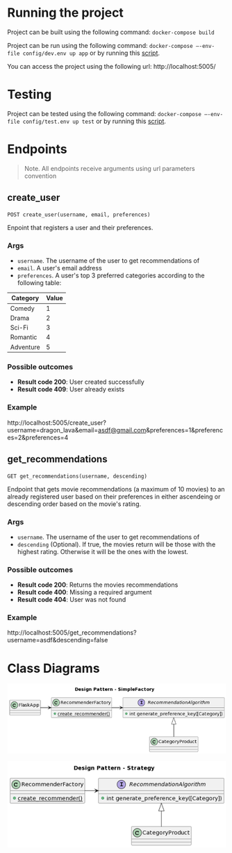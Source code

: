# Running the project

Project can be built using the following command:
`docker-compose build`

Project can be run using the following command:
`docker-compose –-env-file config/dev.env up app`
or by running this [script](scripts/docker-compose-dev.sh).

You can access the project using the following url:
http://localhost:5005/

# Testing

Project can be tested using the following command:
`docker-compose –-env-file config/test.env up test`
or by running this [script](scripts/docker-compose-test.sh).

# Endpoints

> Note. All endpoints receive arguments using url parameters convention

## create_user

```
POST create_user(username, email, preferences)
```

Enpoint that registers a user and their preferences.

### Args

- `username`. The username of the user to get recommendations of
- `email`. A user's email address
- `preferences`. A user's top 3 preferred categories according to the following table:

Category | Value
------ | ------
Comedy      | 1
Drama       | 2
Sci-Fi      | 3
Romantic    | 4
Adventure   | 5

### Possible outcomes

- **Result code 200**: User created successfully
- **Result code 409**: User already exists

### Example

http://localhost:5005/create_user?username=dragon_lava&email=asdf@gmail.com&preferences=1&preferences=2&preferences=4

## get_recommendations

```
GET get_recommendations(username, descending)
```

Endpoint that gets movie recommendations (a maximum of 10 movies) to an already registered user based on their preferences in either ascendeing or descending order based on the movie's rating. 

### Args

- `username`. The username of the user to get recommendations of
- `descending` (Optional). If true, the movies return will be those with the highest rating. Otherwise it will be the ones with the lowest.

### Possible outcomes

- **Result code 200**: Returns the movies recommendations
- **Result code 400**: Missing a required argument
- **Result code 404**: User was not found 

### Example

http://localhost:5005/get_recommendations?username=asdf&descending=false

# Class Diagrams


![SimpleFactory](documentation/SimpleFactory.png)

![Strategy](documentation/Strategy.png)
